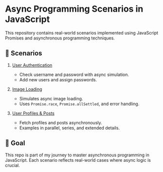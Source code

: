 # Async Programming Scenarios in JavaScript

This repository contains real-world scenarios implemented using JavaScript Promises and asynchronous programming techniques.

## 📂 Scenarios

1. [User Authentication](./01_user_auth/README.md)  
   - Check username and password with async simulation.  
   - Add new users and assign passwords.  

2. [Image Loading](./02_image_loading/README.md)  
   - Simulates async image loading.  
   - Uses `Promise.race`, `Promise.allSettled`, and error handling.  

3. [User Profiles & Posts](./03_user_profile_posts/README.md)  
   - Fetch profiles and posts asynchronously.  
   - Examples in parallel, series, and extended details.  


## 🚀 Goal
This repo is part of my journey to master asynchronous programming in JavaScript. Each scenario reflects real-world cases where async logic is crucial.
